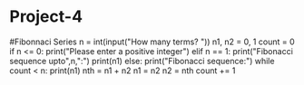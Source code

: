 # Project-4
#Fibonnaci Series
n = int(input("How many terms? "))
n1, n2 = 0, 1
count = 0
if n <= 0:
   print("Please enter a positive integer")
elif n == 1:
   print("Fibonacci sequence upto",n,":")
   print(n1)
else:
   print("Fibonacci sequence:")
   while count < n:
       print(n1)
       nth = n1 + n2
       n1 = n2
       n2 = nth
       count += 1
